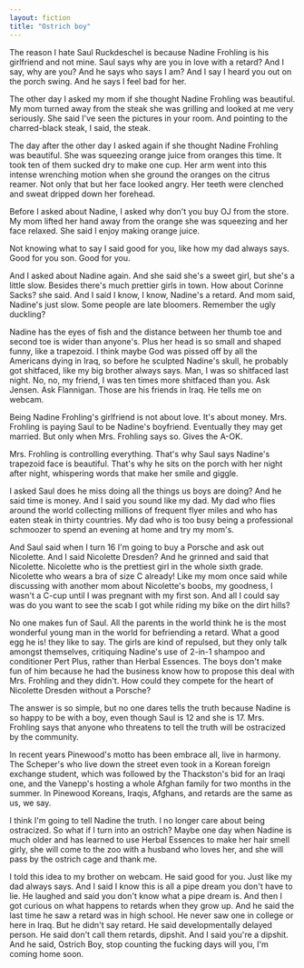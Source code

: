 ```yaml
---
layout: fiction
title: "Ostrich boy"
---
```


The reason I hate Saul Ruckdeschel is because Nadine Frohling is his girlfriend and not mine. Saul says why are you in love with a retard? And I say, why are you? And he says who says I am? And I say I heard you out on the porch swing. And he says I feel bad for her.

The other day I asked my mom if she thought Nadine Frohling was beautiful. My mom turned away from the steak she was grilling and looked at me very seriously. She said I've seen the pictures in your room. And pointing to the charred-black steak, I said, the steak.

The day after the other day I asked again if she thought Nadine Frohling was beautiful. She was squeezing orange juice from oranges this time. It took ten of them sucked dry to make one cup. Her arm went into this intense wrenching motion when she ground the oranges on the citrus reamer. Not only that but her face looked angry. Her teeth were clenched and sweat dripped down her forehead.

Before I asked about Nadine, I asked why don't you buy OJ from the store. My mom lifted her hand away from the orange she was squeezing and her face relaxed. She said I enjoy making orange juice.

Not knowing what to say I said good for you, like how my dad always says. Good for you son. Good for you.

And I asked about Nadine again. And she said she's a sweet girl, but she's a little slow. Besides there's much prettier girls in town. How about Corinne Sacks? she said. And I said I know, I know, Nadine's a retard. And mom said, Nadine's just slow. Some people are late bloomers. Remember the ugly duckling?

Nadine has the eyes of fish and the distance between her thumb toe and second toe is wider than anyone's. Plus her head is so small and shaped funny, like a trapezoid. I think maybe God was pissed off by all the Americans dying in Iraq, so before he sculpted Nadine's skull, he probably got shitfaced, like my big brother always says. Man, I was so shitfaced last night. No, no, my friend, I was ten times more shitfaced than you. Ask Jensen. Ask Flannigan. Those are his friends in Iraq. He tells me on webcam.

Being Nadine Frohling's girlfriend is not about love. It's about money. Mrs. Frohling is paying Saul to be Nadine's boyfriend. Eventually they may get married. But only when Mrs. Frohling says so. Gives the A-OK.

Mrs. Frohling is controlling everything. That's why Saul says Nadine's trapezoid face is beautiful. That's why he sits on the porch with her night after night, whispering words that make her smile and giggle.

I asked Saul does he miss doing all the things us boys are doing? And he said time is money. And I said you sound like my dad. My dad who flies around the world collecting millions of frequent flyer miles and who has eaten steak in thirty countries. My dad who is too busy being a professional schmoozer to spend an evening at home and try my mom's.

And Saul said when I turn 16 I'm going to buy a Porsche and ask out Nicolette. And I said Nicolette Dresden? And he grinned and said that Nicolette. Nicolette who is the prettiest girl in the whole sixth grade. Nicolette who wears a bra of size C already! Like my mom once said while discussing with another mom about Nicolette's boobs, my goodness, I wasn't a C-cup until I was pregnant with my first son. And all I could say was do you want to see the scab I got while riding my bike on the dirt hills?

No one makes fun of Saul. All the parents in the world think he is the most wonderful young man in the world for befriending a retard. What a good egg he is! they like to say. The girls are kind of repulsed, but they only talk amongst themselves, critiquing Nadine's use of 2-in-1 shampoo and conditioner Pert Plus, rather than Herbal Essences. The boys don't make fun of him because he had the business know how to propose this deal with Mrs. Frohling and they didn't. How could they compete for the heart of Nicolette Dresden without a Porsche?

The answer is so simple, but no one dares tells the truth because Nadine is so happy to be with a boy, even though Saul is 12 and she is 17. Mrs. Frohling says that anyone who threatens to tell the truth will be ostracized by the community.

In recent years Pinewood's motto has been embrace all, live in harmony. The Scheper's who live down the street even took in a Korean foreign exchange student, which was followed by the Thackston's bid for an Iraqi one, and the Vanepp's hosting a whole Afghan family for two months in the summer. In Pinewood Koreans, Iraqis, Afghans, and retards are the same as us, we say.

I think I'm going to tell Nadine the truth. I no longer care about being ostracized. So what if I turn into an ostrich? Maybe one day when Nadine is much older and has learned to use Herbal Essences to make her hair smell girly, she will come to the zoo with a husband who loves her, and she will pass by the ostrich cage and thank me.

I told this idea to my brother on webcam. He said good for you. Just like my dad always says. And I said I know this is all a pipe dream you don't have to lie. He laughed and said you don't know what a pipe dream is. And then I got curious on what happens to retards when they grow up. And he said the last time he saw a retard was in high school. He never saw one in college or here in Iraq. But he didn't say retard. He said developmentally delayed person. He said don't call them retards, dipshit. And I said you're a dipshit. And he said, Ostrich Boy, stop counting the fucking days will you, I'm coming home soon.